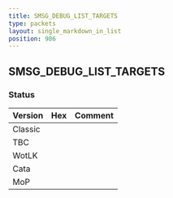 ```yaml
---
title: SMSG_DEBUG_LIST_TARGETS
type: packets
layout: single_markdown_in_list
position: 986
---
```


## SMSG_DEBUG_LIST_TARGETS

### Status

Version    | Hex        | Comment
---------- | ---------- | ---------- 
Classic    |            |
TBC        |            |
WotLK      |            |
Cata       |            |
MoP        |            |